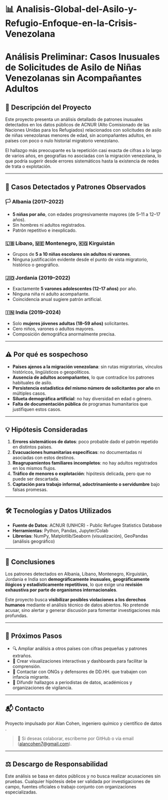 # 📊 Analisis-Global-del-Asilo-y-Refugio-Enfoque-en-la-Crisis-Venezolana

#  Análisis Preliminar: Casos Inusuales de Solicitudes de Asilo de Niñas Venezolanas sin Acompañantes Adultos

## 🧭 Descripción del Proyecto

Este proyecto presenta un análisis detallado de patrones inusuales detectados en los datos públicos de ACNUR (Alto Comisionado de las Naciones Unidas para los Refugiados) relacionados con solicitudes de asilo de niñas venezolanas menores de edad, sin acompañantes adultos, en países con poco o nulo historial migratorio venezolano.

El hallazgo más preocupante es la repetición casi exacta de cifras a lo largo de varios años, en geografías no asociadas con la migración venezolana, lo que podría sugerir desde errores sistemáticos hasta la existencia de redes de trata o explotación.

---

## 🧩 Casos Detectados y Patrones Observados

### 🏳️ Albania (2017–2022)
- **5 niñas por año**, con edades progresivamente mayores (de 5–11 a 12–17 años).
- Sin hombres ni adultos registrados.
- Patrón repetitivo e inexplicado.

### 🇱🇧 Líbano, 🇲🇪 Montenegro, 🇰🇬 Kirguistán
- Grupos de **5 a 10 niñas escolares sin adultos ni varones**.
- Ninguna justificación evidente desde el punto de vista migratorio, histórico o geográfico.

### 🇯🇴 Jordania (2019–2022)
- Exactamente **5 varones adolescentes (12–17 años)** por año.
- Ninguna niña ni adulto acompañante.
- Coincidencia anual sugiere patrón artificial.

### 🇮🇳 India (2019–2024)
- Solo **mujeres jóvenes adultas (18–59 años)** solicitantes.
- Cero niños, varones o adultos mayores.
- Composición demográfica anormalmente precisa.

---

## ⚠️ Por qué es sospechoso

- **Países ajenos a la migración venezolana**: sin rutas migratorias, vínculos históricos, lingüísticos o geopolíticos.
- **Ausencia de adultos acompañantes**, lo que contradice los patrones habituales de asilo.
- **Persistencia estadística del mismo número de solicitantes por año** en múltiples casos.
- **Silueta demográfica artificial**: no hay diversidad en edad o género.
- **Falta de documentación pública** de programas humanitarios que justifiquen estos casos.

---

## 💡 Hipótesis Consideradas

1. **Errores sistemáticos de datos**: poco probable dado el patrón repetido en distintos países.
2. **Evacuaciones humanitarias específicas**: no documentadas ni asociadas con estos destinos.
3. **Reagrupamientos familiares incompletos**: no hay adultos registrados en los mismos flujos.
4. **Tráfico de menores o explotación**: hipótesis delicada, pero que no puede ser descartada.
5. **Captación para trabajo informal, adoctrinamiento o servidumbre** bajo falsas promesas.

---

## 🛠️ Tecnologías y Datos Utilizados

- **Fuente de Datos**: ACNUR (UNHCR) - Public Refugee Statistics Database
- **Herramientas**: Python, Pandas, Jupyter/Colab
- **Librerías**: NumPy, Matplotlib/Seaborn (visualización), GeoPandas (análisis geográfico)

---

## 📌 Conclusiones

Los patrones detectados en Albania, Líbano, Montenegro, Kirguistán, Jordania e India son **demográficamente inusuales, geográficamente ilógicos y estadísticamente repetitivos**, lo que exige una **revisión exhaustiva por parte de organismos internacionales**.

Este proyecto busca **visibilizar posibles violaciones a los derechos humanos** mediante el análisis técnico de datos abiertos. No pretende acusar, sino alertar y generar discusión para fomentar investigaciones más profundas.

---

## 📎 Próximos Pasos

- 🔍 Ampliar análisis a otros países con cifras pequeñas y patrones extraños.
- 📂 Crear visualizaciones interactivas y dashboards para facilitar la comprensión.
- 🤝 Contactar con ONGs y defensores de DD.HH. que trabajen con infancia migrante.
- 📢 Difundir hallazgos a periodistas de datos, académicos y organizaciones de vigilancia.

---

## 📬 Contacto

Proyecto impulsado por Alan Cohen, ingeniero químico y científico de datos .

> 📧 Si deseas colaborar, escríbeme por GitHub o vía email (alancohen7@gmail.com).

---

## ⚖️ Descargo de Responsabilidad

Este análisis se basa en datos públicos y no busca realizar acusaciones sin pruebas. Cualquier hipótesis debe ser validada por investigaciones de campo, fuentes oficiales o trabajo conjunto con organizaciones especializadas.

